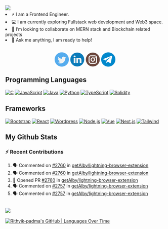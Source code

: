 <a href="https://git.io/typing-svg">
    <img src="https://readme-typing-svg.herokuapp.com/?width=450&lines=Hey👋;This+is+Rithvik;Happy+to+connect!&size=30&weight=800">
</a>

<li>⚡ I am a Frontend Engineer.</li>
<li>💻 I am currently exploring Fullstack web development and Web3 space.</li>
<li>👯 I’m looking to collaborate on MERN stack and Blockchain related projects</li>
<li>💬 Ask me anything, I am ready to help!</li>
<br/>
    
<p align="center">
    <a href="https://twitter.com/Rithvik_op"><img align="center" src="https://raw.githubusercontent.com/Rithvik-padma/Rithvik-padma/main/assets/twitter.svg" alt="Rithvik" height="45" width="45" /></a>
    <a href="https://www.linkedin.com/in/sai-rithvik-padma-6229ba224" target="blank"><img align="center" src="https://raw.githubusercontent.com/Rithvik-padma/Rithvik-padma/main/assets/linkedin.svg" alt="Sai-Rithvik-padma" height="45" width="45" /></a>
    <a href="https://www.instagram.com/rithvikp03"><img align="center" src="https://raw.githubusercontent.com/Rithvik-padma/Rithvik-padma/main/assets/instagram.svg" alt="Rithvik-padma" height="45" width="45" /></a>
    <a href="https://telegram.dog/Do_nt_Be_afraid"><img align="center" src="https://raw.githubusercontent.com/Prince-Mendiratta/Prince-Mendiratta/main/assets/telegram.svg" alt="DontBeAfraid" height="45" width="45" /></a>
</p>

## Programming Languages  

<p>
    <a href="#"><img alt="C" align="center" src="https://custom-icon-badges.herokuapp.com/badge/C-03599C.svg?style=for-the-badge&logo=c-in-hexagon&logoColor=white" height="20"></a>
    <a href="#"><img alt="JavaScript" align="center" src="https://img.shields.io/badge/JavaScript-F7DF1E.svg?style=for-the-badge&logo=javascript&logoColor=black" height="20"></a>
    <a href="#"><img alt="Java" align="center" src="https://img.shields.io/badge/Java-%23ED8B00.svg?style=for-the-badge&logo=openjdk&logoColor=white" height="20"></a>
    <a href="#"><img alt="Python" align="center" src="https://img.shields.io/badge/Python-14354C.svg?style=for-the-badge&logo=python&logoColor=white" height="20"></a>
    <a href="#"><img alt="TypeScript" align="center" src="https://img.shields.io/badge/TypeScript-007ACC.svg?style=for-the-badge&logo=typescript&logoColor=white" height="20"></a>
    <a href="#"><img alt="Solidity" align="center" src="https://img.shields.io/badge/Solidity-000000.svg?style=for-the-badge&logo=solidity&logoColor=white" height="21.85"></a>
</p>

## Frameworks

<flex>
    <a href="#"><img alt="Bootstrap" align="center" src="https://img.shields.io/badge/Bootstrap-7952B3.svg?style=for-the-badge&logo=bootstrap&logoColor=white" height="20"></a>
    <a href="#"><img alt="React" align="center" src="https://img.shields.io/badge/React-20232a.svg?style=for-the-badge&logo=react&logoColor=%2361DAFB" height="22"></a>
    <a href="#"><img alt="Wordpress" align="center" src="https://img.shields.io/badge/Wordpress-21759B?style=for-the-badge&logo=wordpress&logoColor=white" height="20"></a>
    <a href="#"><img alt="Node.js" align="center" src="https://img.shields.io/badge/Node.js-43853D.svg?style=for-the-badge&logo=node.js&logoColor=white" height="20"></a>
    <a href="#"><img alt="Vue" align="center" src="https://img.shields.io/badge/Vue-41B883.svg?style=for-the-badge&logo=vue.js&logoColor=white" height="20"></a>
    <a href="#"><img alt="Next.js" align="center" src="https://img.shields.io/badge/Next-000000.svg?style=for-the-badge&logo=next.js&logoColor=white" height="22.5"></a>
    <a href="#"><img alt="Tailwind" align="center" src="https://img.shields.io/badge/tailwindcss-%2338B2AC.svg?style=for-the-badge&logo=tailwind-css&logoColor=white" height="20"></a>
</flex>

## My Github Stats

### ⚡ Recent Contributions
<!--START_SECTION:activity-->
1. 🗣 Commented on [#2760](https://github.com/getAlby/lightning-browser-extension/pull/2760#issuecomment-1723181163) in [getAlby/lightning-browser-extension](https://github.com/getAlby/lightning-browser-extension)
2. 🗣 Commented on [#2760](https://github.com/getAlby/lightning-browser-extension/pull/2760#issuecomment-1723174016) in [getAlby/lightning-browser-extension](https://github.com/getAlby/lightning-browser-extension)
3. 💪 Opened PR [#2760](https://github.com/getAlby/lightning-browser-extension/pull/2760) in [getAlby/lightning-browser-extension](https://github.com/getAlby/lightning-browser-extension)
4. 🗣 Commented on [#2757](https://github.com/getAlby/lightning-browser-extension/issues/2757#issuecomment-1723122278) in [getAlby/lightning-browser-extension](https://github.com/getAlby/lightning-browser-extension)
5. 🗣 Commented on [#2757](https://github.com/getAlby/lightning-browser-extension/issues/2757#issuecomment-1722763393) in [getAlby/lightning-browser-extension](https://github.com/getAlby/lightning-browser-extension)
<!--END_SECTION:activity-->   

<br/>
<img src="https://streak-stats.demolab.com?user=Rithvik-padma&theme=radical" width=600em /></p>

[![Rithvik-padma's GitHub | Languages Over Time](https://stats.quine.sh/Rithvik-padma/languages-over-time?theme=dark)](https://quine.sh?utm_source=widgets&utm_campaign=Rithvik-padma)


